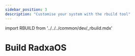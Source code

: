 ```yaml
---
sidebar_position: 3
description: "Customise your system with the rbuild tool"
---
```


import RBUILD from '../../../common/dev/\_rbuild.mdx'

# Build RadxaOS

<RBUILD />
